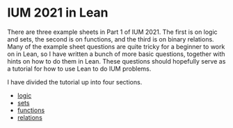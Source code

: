 # IUM 2021 in Lean

There are three example sheets in Part 1 of IUM 2021. The first is on logic and sets, the second is on functions, and the third is on binary relations. Many of the example sheet questions are quite tricky for a beginner to work on in Lean, so I have written a bunch of more basic questions, together with hints on how to do them in Lean. These questions should hopefully serve as a tutorial for how to use Lean to do IUM problems.

I have divided the tutorial up into four sections.

* [logic](src/2021/logic/README.md)
* [sets](src/2021/sets/README.md)
* [functions](src/2021/functions/README.md)
* [relations](src/2021/relations/README.md)

